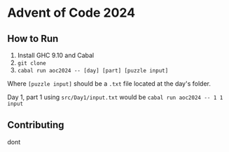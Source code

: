 # Advent of Code 2024

## How to Run
1. Install GHC 9.10 and Cabal
1. `git clone`
1. `cabal run aoc2024 -- [day] [part] [puzzle input]`

Where `[puzzle input]` should be a `.txt` file located at the day's folder.

Day 1, part 1 using `src/Day1/input.txt` would be `cabal run aoc2024 -- 1 1 input`

## Contributing
dont